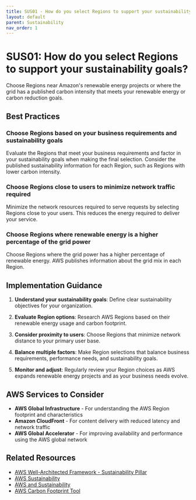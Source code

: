 ```yaml
---
title: SUS01 - How do you select Regions to support your sustainability goals?
layout: default
parent: Sustainability
nav_order: 1
---
```


# SUS01: How do you select Regions to support your sustainability goals?

Choose Regions near Amazon's renewable energy projects or where the grid has a published carbon intensity that meets your renewable energy or carbon reduction goals.

## Best Practices

### Choose Regions based on your business requirements and sustainability goals
Evaluate the Regions that meet your business requirements and factor in your sustainability goals when making the final selection. Consider the published sustainability information for each Region, such as Regions with lower carbon intensity.

### Choose Regions close to users to minimize network traffic required
Minimize the network resources required to serve requests by selecting Regions close to your users. This reduces the energy required to deliver your service.

### Choose Regions where renewable energy is a higher percentage of the grid power
Choose Regions where the grid power has a higher percentage of renewable energy. AWS publishes information about the grid mix in each Region.

## Implementation Guidance

1. **Understand your sustainability goals**: Define clear sustainability objectives for your organization.

2. **Evaluate Region options**: Research AWS Regions based on their renewable energy usage and carbon footprint.

3. **Consider proximity to users**: Choose Regions that minimize network distance to your primary user base.

4. **Balance multiple factors**: Make Region selections that balance business requirements, performance needs, and sustainability goals.

5. **Monitor and adjust**: Regularly review your Region choices as AWS expands renewable energy projects and as your business needs evolve.

## AWS Services to Consider

- **AWS Global Infrastructure** - For understanding the AWS Region footprint and characteristics
- **Amazon CloudFront** - For content delivery with reduced latency and network traffic
- **AWS Global Accelerator** - For improving availability and performance using the AWS global network

## Related Resources

- [AWS Well-Architected Framework - Sustainability Pillar](https://docs.aws.amazon.com/wellarchitected/latest/sustainability-pillar/welcome.html)
- [AWS Sustainability](https://sustainability.aboutamazon.com/environment/the-cloud)
- [AWS and Sustainability](https://aws.amazon.com/about-aws/sustainability/)
- [AWS Carbon Footprint Tool](https://aws.amazon.com/aws-cost-management/aws-customer-carbon-footprint-tool/)
